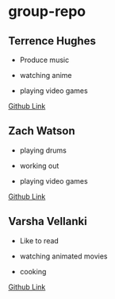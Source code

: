  # group-repo

## Terrence Hughes

- Produce music

- watching anime

- playing video games

 [Github Link](https://github.com/Hughesterrence76)



## Zach Watson

- playing drums

- working out

- playing video games

[Github Link](https://github.com/zachariahwatson)




## Varsha Vellanki

- Like to read

- watching  animated movies

- cooking

[Github Link](https://github.com/cherryvarsha99)
